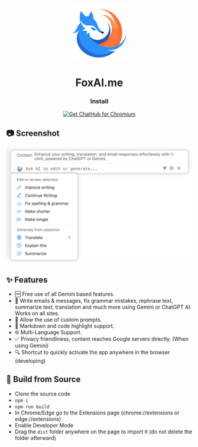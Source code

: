 <p align="center">
    <img src="./public/icon.png" width="150">
</p>

<h1 align="center">FoxAI.me</h1>

<div align="center">

### Install

<a href="https://chromewebstore.google.com/detail/ejnkjnlcbibbdhbegdkjicklfcbjbnkn?utm_source=github"><img src="https://user-images.githubusercontent.com/64502893/231991498-8df6dd63-727c-41d0-916f-c90c15127de3.png" width="200" alt="Get ChatHub for Chromium"></a>

</div>

## 📷 Screenshot

![Screenshot](screenshots/extension.png?raw=true)

## ✨ Features

- 🆓 Free use of all Gemini based features.
- 🚀 Write emails & messages, fix grammar mistakes, rephrase text, summarize text, translation and much more using Gemini or ChatGPT AI. Works on all sites. 
- 🚀 Allow the use of custom prompts.
- 🎨 Markdown and code highlight support.
- 🌐 Multi-Language Support.
- ✅ Privacy friendliness, content reaches Google servers directly. (When using Gemini)
- 🔍 Shortcut to quickly activate the app anywhere in the browser (developing)

## 🔨 Build from Source

- Clone the source code
- `npm i`
- `npm run build`
- In Chrome/Edge go to the Extensions page (chrome://extensions or edge://extensions)
- Enable Developer Mode
- Drag the `dist` folder anywhere on the page to import it (do not delete the folder afterward)